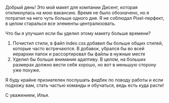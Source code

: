 Добрый день!
Это мой макет для компании Дисент, которая откликнулась на мою вакансию. Время не было обозначено, но я потратил на него чуть больше одного дня.
Я не соблюдал Pixel-перфект, в целом старалься все элементы централизовать.


Что бы я улучшил если бы уделил этому макету больше времени?
1) Почистил стили, в файл index.css добавил бы больше общих стилей, которые часто встречаются. В добавок, убрался бы во всей иерархии папок и рассортировал бы файлы в нужные месте
2) Уделил бы больше внимания адаптиву. В целом, на больших размерах должно вести себя хорошо, но вот в меньшую сторону уже похуже.


Я буду крайне признателен послушать фидбек по поводу работы и если подхожу вам, стать частью команды и обучаться, ведь есть куда расти!

С уважением, Илья.
